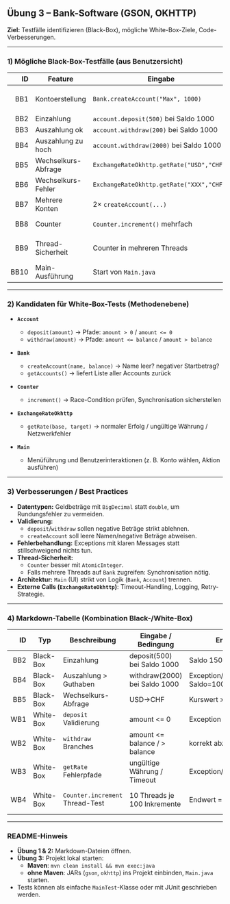 ## Übung 3 – Bank-Software (GSON, OKHTTP)

**Ziel:** Testfälle identifizieren (Black-Box), mögliche White-Box-Ziele, Code-Verbesserungen.

---

### 1) Mögliche Black-Box-Testfälle (aus Benutzersicht)

| ID  | Feature             | Eingabe                                | Erwartetes Ergebnis                                |
|----:|---------------------|----------------------------------------|---------------------------------------------------|
| BB1 | Kontoerstellung     | `Bank.createAccount("Max", 1000)`       | Konto für „Max“ wird angelegt, Startsaldo = 1000  |
| BB2 | Einzahlung          | `account.deposit(500)` bei Saldo 1000   | Neuer Saldo = 1500                                |
| BB3 | Auszahlung ok       | `account.withdraw(200)` bei Saldo 1000  | Neuer Saldo = 800                                 |
| BB4 | Auszahlung zu hoch  | `account.withdraw(2000)` bei Saldo 1000 | Fehlermeldung/Exception, Saldo bleibt 1000        |
| BB5 | Wechselkurs-Abfrage | `ExchangeRateOkhttp.getRate("USD","CHF")` | Gültiger Kurswert wird zurückgegeben              |
| BB6 | Wechselkurs-Fehler  | `ExchangeRateOkhttp.getRate("XXX","CHF")` | Fehlermeldung oder Exception                      |
| BB7 | Mehrere Konten      | 2× `createAccount(...)`                 | `Bank.getAccounts()` liefert 2 Konten zurück      |
| BB8 | Counter             | `Counter.increment()` mehrfach          | Zählerwert erhöht sich erwartungsgemäß            |
| BB9 | Thread-Sicherheit   | Counter in mehreren Threads             | Endwert = Anzahl Inkremente (kein Race Condition) |
| BB10| Main-Ausführung     | Start von `Main.java`                   | Programm läuft ohne Absturz, Menü erscheint       |

---

### 2) Kandidaten für White-Box-Tests (Methodenebene)

- **`Account`**
  - `deposit(amount)` → Pfade: `amount > 0` / `amount <= 0`
  - `withdraw(amount)` → Pfade: `amount <= balance` / `amount > balance`

- **`Bank`**
  - `createAccount(name, balance)` → Name leer? negativer Startbetrag?
  - `getAccounts()` → liefert Liste aller Accounts zurück

- **`Counter`**
  - `increment()` → Race-Condition prüfen, Synchronisation sicherstellen

- **`ExchangeRateOkhttp`**
  - `getRate(base, target)` → normaler Erfolg / ungültige Währung / Netzwerkfehler

- **`Main`**
  - Menüführung und Benutzerinteraktionen (z. B. Konto wählen, Aktion ausführen)

---

### 3) Verbesserungen / Best Practices

- **Datentypen:** Geldbeträge mit `BigDecimal` statt `double`, um Rundungsfehler zu vermeiden.  
- **Validierung:**  
  - `deposit`/`withdraw` sollen negative Beträge strikt ablehnen.  
  - `createAccount` soll leere Namen/negative Beträge abweisen.  
- **Fehlerbehandlung:** Exceptions mit klaren Messages statt stillschweigend nichts tun.  
- **Thread-Sicherheit:**  
  - `Counter` besser mit `AtomicInteger`.  
  - Falls mehrere Threads auf `Bank` zugreifen: Synchronisation nötig.  
- **Architektur:** `Main` (UI) strikt von Logik (`Bank`, `Account`) trennen.  
- **Externe Calls (`ExchangeRateOkhttp`)**: Timeout-Handling, Logging, Retry-Strategie.  

---

### 4) Markdown-Tabelle (Kombination Black-/White-Box)

| ID  | Typ       | Beschreibung                     | Eingabe / Bedingung              | Erwartet                     | Notizen            |
|----:|----------|---------------------------------|----------------------------------|-------------------------------|--------------------|
| BB2 | Black-Box | Einzahlung                       | deposit(500) bei Saldo 1000      | Saldo 1500                    | Positivfall        |
| BB4 | Black-Box | Auszahlung > Guthaben            | withdraw(2000) bei Saldo 1000    | Exception/Fehler, Saldo=1000  | Negativfall        |
| BB5 | Black-Box | Wechselkurs-Abfrage              | USD→CHF                          | Kurswert > 0                  | API-Verfügbarkeit  |
| WB1 | White-Box | `deposit` Validierung            | amount <= 0                      | Exception                     | Branch-Coverage    |
| WB2 | White-Box | `withdraw` Branches              | amount <= balance / > balance    | korrekt abziehen / Fehler     | Branch-Coverage    |
| WB3 | White-Box | `getRate` Fehlerpfade            | ungültige Währung / Timeout      | Exception/Fehlerhandling      | OkHttp-Mocking     |
| WB4 | White-Box | `Counter.increment` Thread-Test  | 10 Threads je 100 Inkremente     | Endwert = 1000                | Race Condition Test|

---

### README-Hinweis
- **Übung 1 & 2:** Markdown-Dateien öffnen.  
- **Übung 3:** Projekt lokal starten:  
  - **Maven**: `mvn clean install && mvn exec:java`  
  - **ohne Maven**: JARs (`gson`, `okhttp`) ins Projekt einbinden, `Main.java` starten.  
- Tests können als einfache `MainTest`-Klasse oder mit JUnit geschrieben werden.
